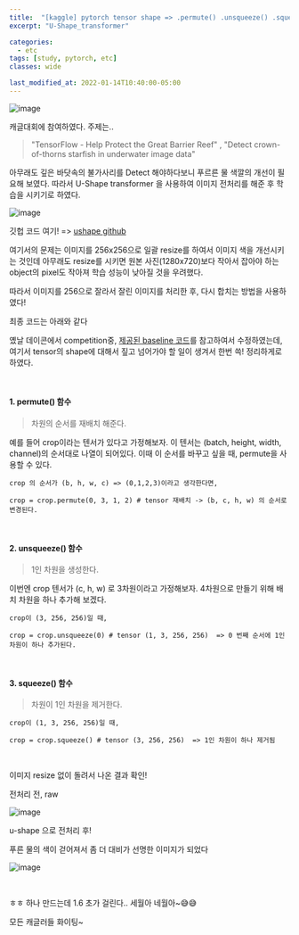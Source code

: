 ```yaml
---
title:  "[kaggle] pytorch tensor shape => .permute() .unsqueeze() .squeeze() 알아보기"
excerpt: "U-Shape_transformer"

categories:
  - etc
tags: [study, pytorch, etc]
classes: wide

last_modified_at: 2022-01-14T10:40:00-05:00
---
```


![image](https://user-images.githubusercontent.com/53431568/149490718-b349e9d8-812d-497c-bd27-43212e4f3e1d.png)


캐글대회에 참여하였다. 주제는..

> "TensorFlow - Help Protect the Great Barrier Reef" , "Detect crown-of-thorns starfish in underwater image data"

아무래도 깊은 바닷속의 불가사리를 Detect 해야하다보니 푸르른 물 색깔의 개선이 필요해 보였다. 따라서 U-Shape transformer 을 사용하여 이미지 전처리를 해준 후 학습을 시키기로 하였다.

![image](https://user-images.githubusercontent.com/53431568/149491126-169a9279-453a-47e8-8e7c-53a21abae4f4.png)

깃헙 코드 여기! => [ushape github](https://github.com/LintaoPeng/U-shape_Transformer_for_Underwater_Image_Enhancement)


여기서의 문제는 이미지를 256x256으로 일괄 resize를 하여서 이미지 색을 개선시키는 것인데 아무래도 resize를 시키면 원본 사진(1280x720)보다 작아서 잡아야 하는 object의 pixel도 작아져 학습 성능이 낮아질 것을 우려했다.

따라서 이미지를 256으로 잘라서 잘린 이미지를 처리한 후, 다시 합치는 방법을 사용하였다!

최종 코드는 아래와 같다

<script src="https://gist.github.com/chaelin0722/9353e72455ddc78e0a5c0b1a01edfb08.js"></script>


옜날 데이콘에서 competition중, [제공된 baseline 코드](https://dacon.io/competitions/official/235746/codeshare/2874?page=2&dtype=recent)를 참고하여서 수정하였는데, 여기서 tensor의 shape에 대해서 짚고 넘어가야 할 일이 생겨서 한번 쓱! 정리하게로 하였다. 


<br>

#### 1. permute() 함수

> 차원의 순서를 재배치 해준다.

예를 들어 crop이라는 텐서가 있다고 가정해보자. 이 텐서는 (batch, height, width, channel)의 순서대로 나열이 되어있다. 이때 이 순서를 바꾸고 싶을 때, permute을 사용할 수 있다.

~~~
crop 의 순서가 (b, h, w, c) => (0,1,2,3)이라고 생각한다면,

crop = crop.permute(0, 3, 1, 2) # tensor 재배치 -> (b, c, h, w) 의 순서로 변경된다.
~~~

<br>

#### 2. unsqueeze() 함수

> 1인 차원을 생성한다.

이번엔 crop 텐서가 (c, h, w) 로 3차원이라고 가정해보자. 4차원으로 만들기 위해 배치 차원을 하나 추가해 보겠다.

~~~
crop이 (3, 256, 256)일 때,

crop = crop.unsqueeze(0) # tensor (1, 3, 256, 256)  => 0 번째 순서에 1인 차원이 하나 추가된다.
~~~


<br>

#### 3. squeeze() 함수

> 차원이 1인 차원을 제거한다.

~~~
crop이 (1, 3, 256, 256)일 때,

crop = crop.squeeze() # tensor (3, 256, 256)  => 1인 차원이 하나 제거됨
~~~


<br>

이미지 resize 없이 돌려서 나온 결과 확인!

전처리 전, raw 

![image](https://user-images.githubusercontent.com/53431568/149503027-d9f013ec-070b-420e-b737-87e994f3d470.png)

u-shape 으로 전처리 후!

푸른 물의 색이 걷어져서 좀 더 대비가 선명한 이미지가 되었다

![image](https://user-images.githubusercontent.com/53431568/149503115-00cfcb75-3942-4de2-bba2-f9e613c04020.png)

<br>

ㅎㅎ 하나 만드는데 1.6 초가 걸린다.. 세월아 네월아~😅😅


모든 캐글러들 화이팅~
